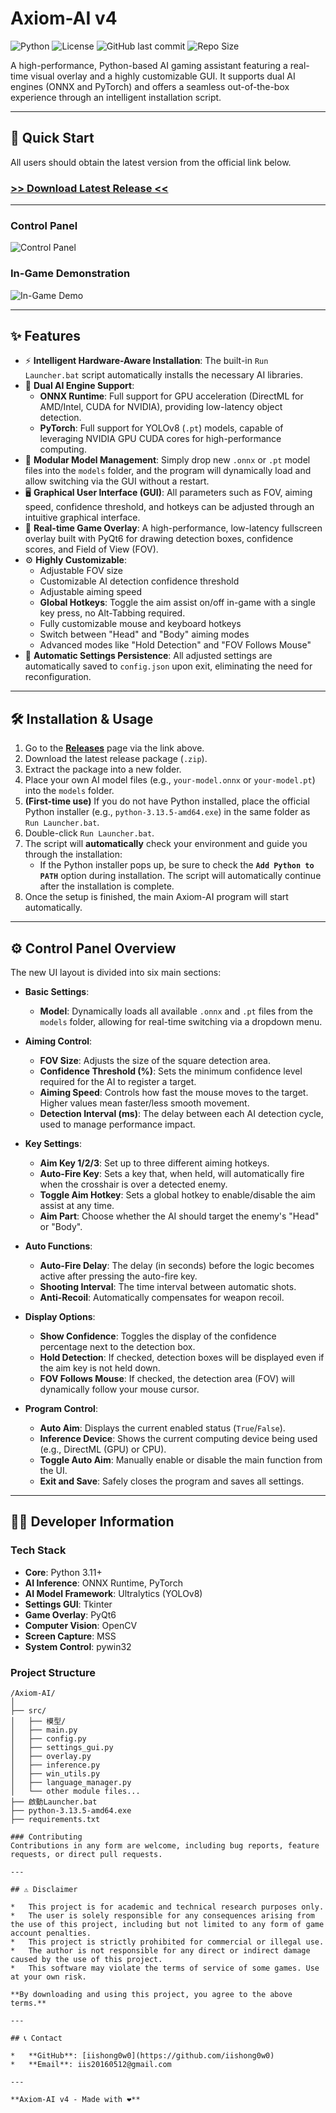 # Axiom-AI v4

![Python](https://img.shields.io/badge/Python-3.11+-blue.svg)
![License](https://img.shields.io/badge/License-PolyForm--Noncommercial%201.0.0-blueviolet.svg)
![GitHub last commit](https://img.shields.io/github/last-commit/iishong0w0/Axiom-AI)
![Repo Size](https://img.shields.io/github/repo-size/iishong0w0/Axiom-AI)

A high-performance, Python-based AI gaming assistant featuring a real-time visual overlay and a highly customizable GUI. It supports dual AI engines (ONNX and PyTorch) and offers a seamless out-of-the-box experience through an intelligent installation script.

---

## 🚀 Quick Start

All users should obtain the latest version from the official link below.

### [**>> Download Latest Release <<**](https://github.com/iishong0w0/Axiom-AI/releases/latest)

---

### Control Panel
![Control Panel](https://raw.githubusercontent.com/iisHong0w0/Axiom-AI/refs/heads/main/%E9%9D%A2%E6%9D%BF.png)

### In-Game Demonstration
![In-Game Demo](https://raw.githubusercontent.com/iisHong0w0/Axiom-AI/refs/heads/main/%E5%B1%95%E7%A4%BA.gif)

---
## ✨ Features

*   ⚡ **Intelligent Hardware-Aware Installation**: The built-in `Run Launcher.bat` script automatically installs the necessary AI libraries.
*   🧠 **Dual AI Engine Support**:
    *   **ONNX Runtime**: Full support for GPU acceleration (DirectML for AMD/Intel, CUDA for NVIDIA), providing low-latency object detection.
    *   **PyTorch**: Full support for YOLOv8 (`.pt`) models, capable of leveraging NVIDIA GPU CUDA cores for high-performance computing.
*   📂 **Modular Model Management**: Simply drop new `.onnx` or `.pt` model files into the `models` folder, and the program will dynamically load and allow switching via the GUI without a restart.
*   🖥️ **Graphical User Interface (GUI)**: All parameters such as FOV, aiming speed, confidence threshold, and hotkeys can be adjusted through an intuitive graphical interface.
*   🎨 **Real-time Game Overlay**: A high-performance, low-latency fullscreen overlay built with PyQt6 for drawing detection boxes, confidence scores, and Field of View (FOV).
*   ⚙️ **Highly Customizable**:
    *   Adjustable FOV size
    *   Customizable AI detection confidence threshold
    *   Adjustable aiming speed
    *   **Global Hotkeys**: Toggle the aim assist on/off in-game with a single key press, no Alt-Tabbing required.
    *   Fully customizable mouse and keyboard hotkeys
    *   Switch between "Head" and "Body" aiming modes
    *   Advanced modes like "Hold Detection" and "FOV Follows Mouse"
*   💾 **Automatic Settings Persistence**: All adjusted settings are automatically saved to `config.json` upon exit, eliminating the need for reconfiguration.

---

## 🛠️ Installation & Usage

1.  Go to the [**Releases**](https://github.com/iishong0w0/Axiom-AI/releases/latest) page via the link above.
2.  Download the latest release package (`.zip`).
3.  Extract the package into a new folder.
4.  Place your own AI model files (e.g., `your-model.onnx` or `your-model.pt`) into the `models` folder.
5.  **(First-time use)** If you do not have Python installed, place the official Python installer (e.g., `python-3.13.5-amd64.exe`) in the same folder as `Run Launcher.bat`.
6.  Double-click `Run Launcher.bat`.
7.  The script will **automatically** check your environment and guide you through the installation:
    *   If the Python installer pops up, be sure to check the **`Add Python to PATH`** option during installation. The script will automatically continue after the installation is complete.
8.  Once the setup is finished, the main Axiom-AI program will start automatically.

---

## ⚙️ Control Panel Overview

The new UI layout is divided into six main sections:

*   **Basic Settings**:
    *   **Model**: Dynamically loads all available `.onnx` and `.pt` files from the `models` folder, allowing for real-time switching via a dropdown menu.

*   **Aiming Control**:
    *   **FOV Size**: Adjusts the size of the square detection area.
    *   **Confidence Threshold (%)**: Sets the minimum confidence level required for the AI to register a target.
    *   **Aiming Speed**: Controls how fast the mouse moves to the target. Higher values mean faster/less smooth movement.
    *   **Detection Interval (ms)**: The delay between each AI detection cycle, used to manage performance impact.

*   **Key Settings**:
    *   **Aim Key 1/2/3**: Set up to three different aiming hotkeys.
    *   **Auto-Fire Key**: Sets a key that, when held, will automatically fire when the crosshair is over a detected enemy.
    *   **Toggle Aim Hotkey**: Sets a global hotkey to enable/disable the aim assist at any time.
    *   **Aim Part**: Choose whether the AI should target the enemy's "Head" or "Body".

*   **Auto Functions**:
    *   **Auto-Fire Delay**: The delay (in seconds) before the logic becomes active after pressing the auto-fire key.
    *   **Shooting Interval**: The time interval between automatic shots.
    *   **Anti-Recoil**: Automatically compensates for weapon recoil.

*   **Display Options**:
    *   **Show Confidence**: Toggles the display of the confidence percentage next to the detection box.
    *   **Hold Detection**: If checked, detection boxes will be displayed even if the aim key is not held down.
    *   **FOV Follows Mouse**: If checked, the detection area (FOV) will dynamically follow your mouse cursor.

*   **Program Control**:
    *   **Auto Aim**: Displays the current enabled status (`True`/`False`).
    *   **Inference Device**: Shows the current computing device being used (e.g., DirectML (GPU) or CPU).
    *   **Toggle Auto Aim**: Manually enable or disable the main function from the UI.
    *   **Exit and Save**: Safely closes the program and saves all settings.

---

## 👨‍💻 Developer Information

### Tech Stack
*   **Core**: Python 3.11+
*   **AI Inference**: ONNX Runtime, PyTorch
*   **AI Model Framework**: Ultralytics (YOLOv8)
*   **Settings GUI**: Tkinter
*   **Game Overlay**: PyQt6
*   **Computer Vision**: OpenCV
*   **Screen Capture**: MSS
*   **System Control**: pywin32

### Project Structure
```
/Axiom-AI/
│
├── src/
│   ├── 模型/
│   ├── main.py
│   ├── config.py
│   ├── settings_gui.py
│   ├── overlay.py
│   ├── inference.py
│   ├── win_utils.py
│   ├── language_manager.py
│   └── other module files...
├── 啟動Launcher.bat
├── python-3.13.5-amd64.exe
├── requirements.txt

### Contributing
Contributions in any form are welcome, including bug reports, feature requests, or direct pull requests.

---

## ⚠️ Disclaimer

*   This project is for academic and technical research purposes only.
*   The user is solely responsible for any consequences arising from the use of this project, including but not limited to any form of game account penalties.
*   This project is strictly prohibited for commercial or illegal use.
*   The author is not responsible for any direct or indirect damage caused by the use of this project.
*   This software may violate the terms of service of some games. Use at your own risk.

**By downloading and using this project, you agree to the above terms.**

---

## 📞 Contact

*   **GitHub**: [iishong0w0](https://github.com/iishong0w0)
*   **Email**: iis20160512@gmail.com

---

**Axiom-AI v4 - Made with ❤️**
